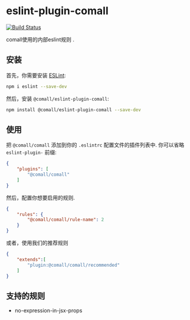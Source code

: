 # eslint-plugin-comall
[![Build Status](https://app.travis-ci.com/comall-inc/eslint-plugin-comall.svg?branch=main)](https://app.travis-ci.com/comall-inc/eslint-plugin-comall)

comall使用的内部eslint规则 .

## 安装

首先，你需要安装 [ESLint](https://eslint.org/):

```sh
npm i eslint --save-dev
```

然后，安装 `@comall/eslint-plugin-comall`:

```sh
npm install @comall/eslint-plugin-comall --save-dev
```

## 使用

把 `@comall/comall` 添加到你的 `.eslintrc` 配置文件的插件列表中. 你可以省略 `eslint-plugin-` 前缀:

```json
{
    "plugins": [
        "@comall/comall"
    ]
}
```


然后，配置你想要启用的规则.

```json
{
    "rules": {
        "@comall/comall/rule-name": 2
    }
}
```

或者，使用我们的推荐规则
```json
{
    "extends":[
        "plugin:@comall/comall/recommended"
    ]
}
```

## 支持的规则

* no-expression-in-jsx-props



